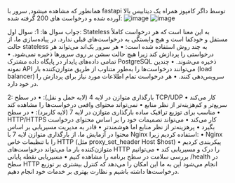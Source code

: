 همانطور که مشاهده میشود, سرور با fastapi توسط داگر کامپوز همراه یک دیتابیس بالا آورده شده و درخواست های 200 گرفته شده:
![image](https://github.com/user-attachments/assets/15af87b5-768b-4551-9236-6f627ab0d6fb)
![image](https://github.com/user-attachments/assets/ccd4c438-11fb-42b6-ad74-6ad95206d916)

جواب سوال ها:
1: سوال اول:
Stateless به این معنا است که هر درخواست کاملاً مستقل و خودکفا است و هیچ وابستگی به درخواست‌های قبلی ندارد.
در پیاده‌سازی ما، از حالت stateless به چند روش استفاده شده است:
•	هر سرور بک‌اند می‌تواند هر درخواستی را پردازش کند زیرا هیچ حالت سشن بر روی سرورها ذخیره نمی‌شود.
•	تمامی داده‌های پایدار در پایگاه داده مشترک PostgreSQL ذخیره می‌شوند.
•	چندین نمونه API می‌توانند درخواست‌ها را به‌طور متناوب از طریق متوازن‌کننده بار (load balancer) سرویس‌دهی کنند.
•	هر درخواست تمام اطلاعات مورد نیاز برای پردازش را در خود دارد.


2:
بارگذاری متوازن در لایه 4 (لایه حمل و نقل):
•	در سطح TCP/UDP کار می‌کند
•	سریع‌تر و کم‌هزینه‌تر از نظر منابع
•	نمی‌تواند محتوای واقعی درخواست‌ها را مشاهده کند
•	مناسب برای توزیع ترافیک ساده
بارگذاری متوازن در لایه 7 (لایه کاربرد):
•	در سطح HTTP/HTTPS کار می‌کند
•	می‌تواند تصمیمات خود را بر اساس محتوای درخواست بگیرد
•	پرهزینه‌تر از نظر منابع اما هوشمندتر
•	قادر به مدیریت مسیریابی بر اساس محتوا
در آزمایش ما، از بارگذاری متوازن لایه 7 با Nginx استفاده کردیم زیرا:
•	Nginx را با تنظیمات خاص HTTP (مثل proxy_set_header Host $host) پیکربندی کردیم
•	متوازن‌کننده بار ما می‌تواند درخواست‌های HTTP را درک و مسیریابی کند
•	می‌توانیم بررسی سلامت در سطح برنامه را مشاهده کنیم
•	مسیریابی نقطه پایانی /health در سطح HTTP انجام می‌شود
این به ما این امکان را می‌دهد که کنترل بیشتری بر توزیع درخواست‌ها داشته باشیم و نظارت بهتری بر خدمات خود انجام دهیم.
